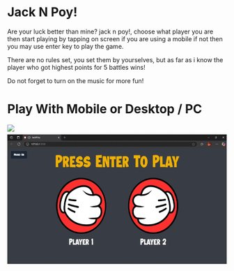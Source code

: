 # Jack N Poy!

Are your luck better than mine? jack n poy!, choose what player you are then start playing by tapping on screen if you are using a mobile if not then you may use enter key to play the game. 

There are no rules set, you set them by yourselves, but as far as i know the player who got highest points for 5 battles wins!

Do not forget to turn on the music for more fun!

# Play With Mobile or Desktop / PC
<div>
    <img src="demo/JackNPoy.gif" height="300px">
    <img src="demo/JackNPoyPc.gif" height="300px">
</div>
